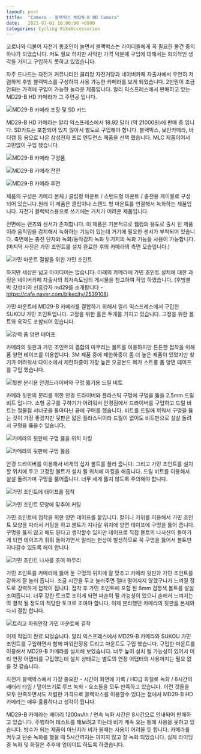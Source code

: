 ```yaml
---
layout: post
title:  "Camera - 블랙박스 MD29-B HD Camera"
date:   2021-07-01 16:00:00 +0900
categories: Cycling BikeAccessories
---
```

코로나와 더불어 자전거 동호인이 늘면서 블랙박스는 라이더들에게 꼭 필요한 물건 중의 하나가 되었습니다. 저도 필요 하지만 사악한 가격 덕분에 구입에 대해서는 회의적인 생각을 가지고 구입하지 못하고 있었습니다.



자주 드나드는 자전거 커뮤니티인 클리앙 자전거당과 네이버카페 자출사에서 우연히 저렴하게 후방 블랙박스를 구성하여 사용 가능한 카메라를 보게 되었습니다. 2만원이 조금 안되는 가격에 구입이 가능한 놀라운 제품입니다.  알리 익스프레스에서 판매하고 있는 MD29-B HD 카메라가 그 주인공 입니다.



![MD29-B 카메라 포장 및 SD 카드](../../../../../assets/img/2021-06-25/01-camera_and_sd_card.jpg)



MD29-B HD 카메라는 알리 익스프레스에서 18.92 달러 (약 21000원)에 판매 중 입니다. SD카드는 포함되어 있지 않아서 별도로 구입해야 합니다. 블랙박스, 보안카메라, 바디캠 등 용으로 나온 삼성전자 프로 엔듀런스 제품을 선택 했습니다. MLC 제품이어서 고민없이 구입 했습니다.



![MD29-B 카메라 구성품](../../../../../assets/img/2021-06-25/02-md29_package.jpg)

![MD29-B 카메라 전면](../../../../../assets/img/2021-06-25/11-md29_front.jpg)

![MD29-B 카메라 후면](../../../../../assets/img/2021-06-25/12-md29_side.jpg)



제품의 구성은 카메라 본체 / 클립형 마운트 / 스탠드형 마운트 / 충전용 케이블로 구성되어 있습니다.원래 이 제품은 클립이나 스탠드 형 마운트를 연결해서 녹화하는 제품입니다. 자전거 블랙박스용으로 쓰기에는 거치가 어려운 제품입니다. 



전면에는 렌즈와 센서가 존재합니다. 이 제품은 기본적으로 웹캠의 용도로 출시 된 제품이라 움직임을 감지해서 녹화하는 기능이 있는데 거기에 필요한 센서가 부착되어 있습니다. 측면에는 충전 단자와 녹화/동작감지 녹화 두가지의 녹화 기능을 사용이 가능합니다. (마지막 사진은 가민 조인트를 설치 완료한 후의 카메라의 측면 모습입니다.)



![가민 마운트 결함을 위한 가민 조인트](../../../../../assets/img/2021-06-25/03-sukou_garmin_joint.jpg)



하지만 세상은 넓고 아이디어는 많습니다. 아래의 카메라에 가민 조인트 설치에 대한 과정은 네이버카페 자출사의 최저속도님의 게시물을 참고하여 작업 하였습니다. (후방블박 갓성비의 신흥강자 md29를 소개합니다 - https://cafe.naver.com/bikecity/2539108)



가민 마운트에 MD29-B 카메라를 결합하기 위해서 알리 익스프레스에서 구입한 SUKOU 가민 조인트입니다. 고정을 위한 홀은 두개를 가지고 있습니다. 고정을 위한 볼트와 육각도 포함되어 있습니다.



![강력 폼 양면 테이프](../../../../../assets/img/2021-06-25/04-okong_mega_strong_tape.jpg)



카메라의 뒷판과 가민 조인트의 결합의 마무리는 볼트를 이용하지만 튼튼한 접착을 위해 폼 양면 테이프를 이용합니다. 3M 제품 중에 제한하중이 좀 더 높은 제품이 있었지만 찾기가 어려워서 다이소에서 제한하중이 가장 높은 오공본드 메가 스트롱 폼 양면 테이프를 구입 했습니다.



![뒷판 분리용 안경드라이버와 구멍 뚫기용 드릴 비트](../../../../../assets/img/2021-06-25/05-mini_driver_and_drill_beat.jpg)



카메라 뒷판의 분리를 위한 안경 드라이버와 플라스틱 구멍에 구멍을 뚫을 2.5mm 드릴 비트 입니다. 소형 공구를 구하기가 어려워서 안경점에서 드라이버를 구입하고 드릴 비트는 철물점 서너곳을 돌아다닌 끝에 구매를 했습니다. 비트를 드릴에 끼워서 구멍을 뚫는 것이 가장 좋겠지만 뒷판은 얇은 플라스틱이라 드릴이 없이도 비트만으로 살살 돌려서 구멍을 뚫을수 있습니다.



![카메라의 뒷판에 구멍 뚫을 위치 마킹](../../../../../assets/img/2021-06-25/06-back_panel_marking.jpg)

![카메라의 뒷판에 구멍 뚫음](../../../../../assets/img/2021-06-25/07-back_panel_make_hole.jpg)



안경 드라이버를 이용해서 네개의 십자 볼트를 풀러 줍니다. 그리고 가민 조인트를 설치 할 위치에 두고 고정할 볼트가 설치 될 위치에 마킹을 해줍니다. 드릴 비트를 이용해서 살살 돌려가며 구멍을 뚫어줍니다. 너무 세게 뚫지 않도록 주의해야 합니다.



![가민 조인트에 테이프를 접착](../../../../../assets/img/2021-06-25/08-garmin_joint_with_strong_tape.jpg)

![가민 조인트 모양에 맞추어 커팅](../../../../../assets/img/2021-06-25/09-garmin_joint_with_strong_tape_cut.jpg)



가민 조인트에 접착을 위한 양면 테이프를 붙입니다. 칼이나 가위를 이용해서 가민 조인트 모양을 따라서 커팅을 하고 볼트가 지나갈 위치에 양면 테이프에 구멍을 뚫어 줍니다. 구멍을 뚫지 않고 해도 된다고 생각할수 있지만 테이프로 직접 볼트의 나사산이 돌아가게 되면 테이프가 휘휘 돌아가면서 말리는 현상이 발생하므로 꼭 구멍을 뚫어서 볼트만 지나갈수 있도록 해야 합니다.



![가민 조인트 나사를 조여 마무리](../../../../../assets/img/2021-06-25/10-garmin_joint_install.jpg)



가민 조인트를 카메라에 뚫어 둔 구멍의 위치에 잘 맞추고 카메라 뒷판과 가민 조인트를 강하게 잘 눌러 줍니다. 조금 시간을 두고 눌러주면 절대 떨어지지 않겠구나가 느껴질 정도로 강력하게 접착이 됩니다. 접착 후 가민 조인트에 포함 된 6mm 검정색 볼트를 살살 조여줍니다. 너무 강한 토크로 조이게 되면 파손이 될 가능성이 있으니 손에서 느껴지는 딱 결착 될 정도의 적당한 토크로 조여야 합니다. 이제 분리했던 카메라의 뒷판을 본체와 다시 결합 합니다.



![트리고 파워안장 가민 마운트에 결착](../../../../../assets/img/2021-06-25/13-md29_install_on_seat.jpg)



이제 작업이 완료 되었습니다. 알리 익스프레스에서 MD29-B 카메라와 SUKOU 가민 조인트를 구입하면서 함께 파워안장용 트리고 마운트도 구입 했습니다. 구입한 마운트를 이용해서 MD29-B 카메라를 설치해 보았습니다. 너무 높이 설치 될 가능성이 있어서 미리 연장 어댑터를 구입했는데 설치 상태로는 별도의 연장 어댑터의 사용까지는 필요 없을 것 같습니다.



자전거 블랙박스에서 가장 중요한 - 시간이 화면에 기록 / HD급 화질로 녹화 / 8시간의 배터리 타임 / 덮어쓰기로 루프 녹화 - 요소들을 모두 만족하고 있습니다. 이런 것들을 모두 만족하면서도 저렴한 가격으로 블랙박스를 이용할수 있다는 점에서 MD29-B HD 카메라는 매우 훌륭하다고 생각이 됩니다.



MD29-B 카메라는 배터리 1200mAh / 연속 녹화 시간은 8시간으로 안내되어 판매하고 있습니다. 주행하며 테스트를 해보려고 하는데 비가 계속 오는 통에 사용을 못하고 있습니다. 방수가 되는 제품이 아닌지라 비가 올때는 사용이 어려울 듯 합니다. 카메라를 켜두고 단순 녹화를 했을 때 5시간까지는 꺼지지 않고 잘 녹화 되었습니다. 실제 라이딩 중 녹화 및 화질은 추후에 업데이트 하도록 하겠습니다.

